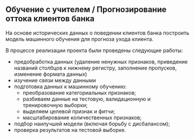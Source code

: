 ## Обучение с учителем / Прогнозирование оттока клиентов банка
На основе исторических данных о поведении клиентов банка построить модель машинного обучения для прогноза ухода клиента.

В процессе реализации проекта были проведены следующие работы:
- предобработка данных (удаление ненужных признаков, приведение названий столбцов к нижнему регистру, заполнение пропусков, изменение формата данных)
- изучение связи между данными
- подготовка данных к машинному обучению:  
  - преобразование категориальных признаков;
  - разбиваем данные на тестовую, валидационную и тренировочную выборки;
  - выделяем целевой признак и фитчи;
  - масштабирование количественных признаков;
- подбор наилучшей модели (включая борьбу с дисбалансом);
- проверка результатов на тестовой выборке.
